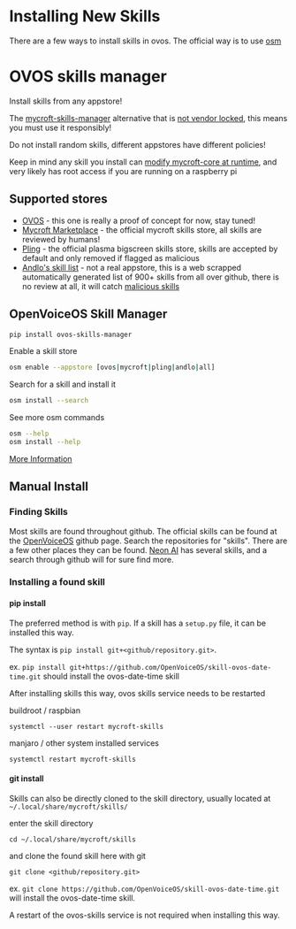 # Installing New Skills

There are a few ways to install skills in ovos.  The official way is to use [osm](https://openvoiceos.github.io/community-docs/osm/)
# OVOS skills manager

Install skills from any appstore!

The [mycroft-skills-manager](https://github.com/MycroftAI/mycroft-skills-manager) alternative that is [not vendor locked](https://github.com/MycroftAI/mycroft-skills-manager/pull/75), this means you must use it responsibly! 

Do not install random skills, different appstores have different policies!

Keep in mind any skill you install can [modify mycroft-core at runtime](https://github.com/JarbasSkills/skill-monkey-patcher), and very likely has 
root access if you are running on a raspberry pi


## Supported stores

- [OVOS]() - this one is really a proof of concept for now, stay tuned!
- [Mycroft Marketplace]() - the official mycroft skills store, all skills are 
  reviewed by humans!
- [Pling]() - the official plasma bigscreen skills store, skills are accepted 
  by default and only removed if flagged as malicious
- [Andlo's skill list]() - not a real appstore, this is a web scrapped 
  automatically generated list of 900+ skills from all over github, there 
  is no review at all, it will catch [malicious skills](https://github.com/JarbasAl/skill-XPLOIT-hijack-speech)

## OpenVoiceOS Skill Manager
```bash 
pip install ovos-skills-manager
```
Enable a skill store
```bash
osm enable --appstore [ovos|mycroft|pling|andlo|all]
```
Search for a skill and install it
```bash
osm install --search
```
See more osm commands
```bash
osm --help
osm install --help
```
[More Information](https://github.com/travellingtechie/ovos_skill_manager#readme)
## Manual Install

### Finding Skills

Most skills are found throughout github.  The official skills can be found at the [OpenVoiceOS](https://github.com/OpenVoiceOS) github page.  Search the repositories for "skills".  There are a few other places they can be found. [Neon AI](https://github.com/NeonGeckoCom) has several skills, and a search through github will for sure find more.

### Installing a found skill

#### pip install

The preferred method is with `pip`. If a skill has a `setup.py` file, it can be installed this way.

The syntax is `pip install git+<github/repository.git>`.

ex. `pip install git+https://github.com/OpenVoiceOS/skill-ovos-date-time.git` should install the ovos-date-time skill

After installing skills this way, ovos skills service needs to be restarted

buildroot / raspbian

`systemctl --user restart mycroft-skills`

manjaro / other system installed services

`systemctl restart mycroft-skills`

#### git install

Skills can also be directly cloned to the skill directory, usually located at `~/.local/share/mycroft/skills/`

enter the skill directory

`cd ~/.local/share/mycroft/skills`

and clone the found skill here with git

`git clone <github/repository.git>`

ex. `git clone https://github.com/OpenVoiceOS/skill-ovos-date-time.git` will install the ovos-date-time skill.

A restart of the ovos-skills service is not required when installing this way.


